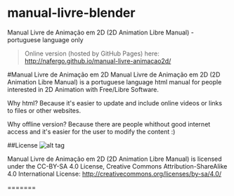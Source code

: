 manual-livre-blender
====================

Manual Livre de Animação em 2D (2D Animation Libre Manual) - portuguese language only

> Online version (hosted by GitHub Pages) here: http://nafergo.github.io/manual-livre-animacao2d/

#Manual Livre de Animação em 2D
Manual Livre de Animação em 2D (2D Animation Libre Manual) is a portuguese language html manual for people interested in 2D Animation with Free/Libre Software.

Why html? Because it's easier to update and include online videos or links to files or other websites.

Why offline version? Because there are people whithout good internet access and it's easier for the user to modify the content :)

##License
![alt tag](https://raw.github.com/nafergo/manual-livre-animacao2d/gh-pages/img/introducao/creativecommons_cc-by-sa.png)

Manual Livre de Animação em 2D (2D Animation Libre Manual) is licensed under the CC-BY-SA 4.0 License, Creative Commons Attribution-ShareAlike 4.0 International License: http://creativecommons.org/licenses/by-sa/4.0/


=======

